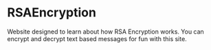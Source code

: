 # RSAEncryption
Website designed to learn about how RSA Encryption works. You can encrypt and decrypt text based messages for fun with this site.
